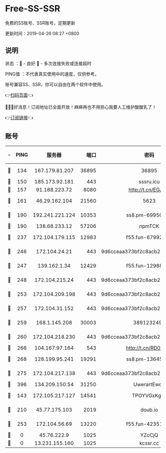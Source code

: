 # Free-SS-SSR

免费的SS账号、SSR账号，定期更新

更新时间：2019-04-26 08:27 +0800

## 说明

状态     ：🙂 - 良好 🙁 - 多次连接失败或连接超时

PING值   ：不代表真实使用中的速度，仅供参考。

账号兼容SS、SSR，你可以自由在两个软件中使用。

👉[扫码页面](https://liesauer.github.io/Free-SS-SSR/)👈

🎉🎉🎉好消息！订阅地址已全面开放！麻麻再也不用担心我要人工维护酸酸乳了！

👉[订阅链接](https://www.liesauer.net/yogurt/subscribe?ACCESS_TOKEN=DAYxR3mMaZAsaqUb)👈

## 账号

|-|PING|服务器|端口|密码|加密方式|区域|
|:----:|:----:|:-----:|-----:|:----:|:----:|:----:|
|🙂|134|167.179.81.207|36895|36895|aes-256-cfb|JP|
|🙂|150|185.173.92.181|443|sssru.icu|rc4-md5|RU|
|🙂|157|91.188.223.72|8080|http://t.cn/EGJIyrl|rc4-md5|RU|
|🙂|161|46.29.162.104|21560|5623|aes-128-ctr|RU|
|🙂|190|192.241.221.124|10353|ss8.pm-69950970|aes-256-cfb|US|
|🙂|190|138.68.233.12|57206|npmTCK|rc4-md5|US|
|🙂|237|172.104.179.115|12983|f55.fun-67992168|aes-256-cfb|SG|
|🙂|246|172.104.24.21|443|9d6cceaa373bf2c8acb22e60b6a58be6|aes-256-cfb|US|
|🙂|247|139.162.1.34|12429|f55.fun-12988715|aes-256-cfb|SG|
|🙂|248|172.104.215.24|443|9d6cceaa373bf2c8acb22e60b6a58be6|aes-256-cfb|US|
|🙂|253|172.104.209.198|443|9d6cceaa373bf2c8acb22e60b6a58be6|aes-256-cfb|US|
|🙂|257|172.104.31.152|443|9d6cceaa373bf2c8acb22e60b6a58be6|aes-256-cfb|US|
|🙂|259|168.1.145.208|30003|3891232494|aes-256-cfb|AU|
|🙂|260|172.104.218.230|443|9d6cceaa373bf2c8acb22e60b6a58be6|aes-256-cfb|US|
|🙂|266|104.167.97.164|543|http://t.cn/RD0D7sx|rc4-md5|CA|
|🙂|268|128.199.95.241|19291|ss8.pm-13645319|aes-256-cfb|SG|
|🙂|275|172.104.217.138|443|9d6cceaa373bf2c8acb22e60b6a58be6|aes-256-cfb|US|
|🙂|396|134.209.150.54|31250|UwerartEwqe|chacha20|IN|
|🙂|143|172.105.217.127|14541|TPOYVGxKglpi|aes-256-cfb|JP|
|🙂|210|45.77.175.103|2019|doub.io|aes-128-ctr|SG|
|🙁|253|172.104.56.69|13220|f55.fun-42351111|aes-256-cfb|SG|
|🙁|0|45.76.222.9|1025|YZcCjQ|rc4-md5|JP|
|🙁|0|13.231.155.160|1025|kcssr.cc|rc4-md5|JP|
